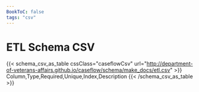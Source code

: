 ```yaml
---
BookToC: false
tags: "csv"
---
```


# ETL Schema CSV

{{< schema_csv_as_table cssClass="caseflowCsv" url="http://department-of-veterans-affairs.github.io/caseflow/schema/make_docs/etl.csv" >}}
  Column,Type,Required,Unique,Index,Description
{{< /schema_csv_as_table >}}